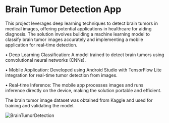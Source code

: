 # Brain Tumor Detection App

This project leverages deep learning techniques to detect brain tumors in medical images, offering potential applications in healthcare for aiding diagnosis. The solution involves building a machine learning model to classify brain tumor images accurately and implementing a mobile application for real-time detection.

• Deep Learning Classification: A model trained to detect brain tumors using convolutional neural networks (CNNs).

• Mobile Application: Developed using Android Studio with TensorFlow Lite integration for real-time tumor detection from images.

• Real-time Inference: The mobile app processes images and runs inference directly on the device, making the solution portable and efficient.

The brain tumor image dataset was obtained from Kaggle and used for training and validating the model.

![BrainTumorDetection](https://github.com/user-attachments/assets/2e78f6ee-67b4-4a84-85f9-5281baf00307)
